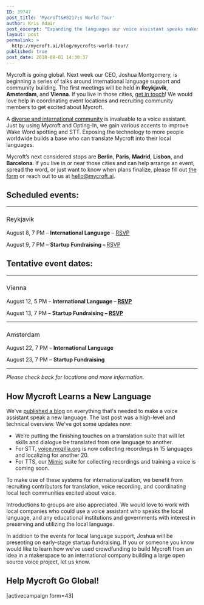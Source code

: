 ```yaml
---
ID: 39747
post_title: 'Mycroft&#8217;s World Tour'
author: Kris Adair
post_excerpt: "Expanding the languages our voice assistant speaks makes Mycroft better. We're visiting near you to build our international community."
layout: post
permalink: >
  http://mycroft.ai/blog/mycrofts-world-tour/
published: true
post_date: 2018-08-01 14:30:37
---
```

<span style="font-weight: 400;">Mycroft is going global. Next week our CEO, Joshua Montgomery, is beginning a series of talks around international language support and community building. The first meetings will be held in <strong>Reykjavik</strong>, <strong>Amsterdam</strong>, and <strong>Vienna</strong>. If you live in those cities, <a href="https://mycroft.ai/blog/mycrofts-world-tour/#help-mycroft-go-global">get in touch</a>! We would love help in coordinating event locations and recruiting community members to get excited about Mycroft.</span>

<span style="font-weight: 400;">A <a href="https://mycroft.ai/blog/languages-are-hard/" target="_blank" rel="noopener">diverse and international community</a> is invaluable to a voice assistant. Just by using Mycroft and Opting-In, we gain various accents to improve Wake Word spotting and STT. Exposing the technology to more people worldwide builds a base who can translate Mycroft into their local languages.</span>

<span style="font-weight: 400;">Mycroft’s next considered stops are <strong>Berlin</strong>, <strong>Paris</strong>, <strong>Madrid</strong>, <strong>Lisbon</strong>, and <strong>Barcelona</strong>. If you live in or near those cities and can help arrange an event, spread the word, or just want to know when plans finalize, please fill out </span><a href="https://mycroft.ai/blog/mycrofts-world-tour/#help-mycroft-go-global"><span style="font-weight: 400;">the form</span></a><span style="font-weight: 400;"> or reach out to us at </span><a href="mailto:hello@mycroft.ai" target="_blank" rel="noopener"><span style="font-weight: 400;">hello@mycroft.ai</span></a><span style="font-weight: 400;">.</span>
<h2></h2>
<h2>Scheduled events:</h2>

<hr />

<h3><span style="font-weight: 400;">Reykjavik</span></h3>
<span style="font-weight: 400;">August 8, 7 PM – <strong>International Language</strong> – <a href="https://www.eventbrite.com/e/an-icelandic-voice-assistant-teaching-mycroft-ai-new-languages-tickets-48811821472?utm-medium=discovery&amp;utm-campaign=social&amp;utm-content=attendeeshare&amp;aff=escb&amp;utm-source=cp&amp;utm-term=listing" target="_blank" rel="noopener">RSVP</a></span>

<span style="font-weight: 400;">August 9, 7 PM – <strong>Startup Fundraising – </strong><a href="https://www.eventbrite.com/e/early-stage-startup-fundraising-how-to-crowdfund-tickets-48811991982" target="_blank" rel="noopener">RSVP</a></span>
<h2>Tentative event dates:</h2>

<hr />

<h3><span style="font-weight: 400;">Vienna</span></h3>
<span style="font-weight: 400;">August 12, 5 PM – <strong>International Language – <a href="https://www.eventbrite.com/e/an-austrian-voice-assistant-teaching-mycroft-ai-new-languages-tickets-48949589540" target="_blank" rel="noopener">RSVP</a></strong></span>

<span style="font-weight: 400;">August 13, 7 PM – <strong>Startup Fundraising – <a href="https://www.eventbrite.com/e/early-stage-startup-fundraising-how-to-crowdfund-tickets-48949734975" target="_blank" rel="noopener">RSVP</a></strong></span>

<hr />

<h3><span style="font-weight: 400;">Amsterdam</span></h3>
<span style="font-weight: 400;">August 22, 7 PM – <strong>International Language</strong></span>

<span style="font-weight: 400;">August 23, 7 PM – <strong>Startup Fundraising</strong></span>

<hr />

<em>Please check back for locations and more information.</em>
<h2></h2>
<h2>How Mycroft Learns a New Language</h2>
We've <a href="https://mycroft.ai/blog/languages-are-hard/" target="_blank" rel="noopener">published a blog</a> on everything that's needed to make a voice assistant speak a new language. The last post was a high-level and technical overview. We've got some updates now:
<ul>
 	<li><span style="font-weight: 400;">We’re putting the finishing touches on a translation suite that will let skills and dialogue be translated from one language to another.</span></li>
 	<li><span style="font-weight: 400;">For STT, <a href="https://voice.mozilla.org/" target="_blank" rel="noopener">voice.mozilla.org</a> is now collecting recordings in 15 languages and localizing for another 20.</span></li>
 	<li><span style="font-weight: 400;">For TTS, our <a href="https://github.com/MycroftAI/mimic2" target="_blank" rel="noopener">Mimic</a> suite for collecting recordings and training a voice is coming soon.</span></li>
</ul>
<span style="font-weight: 400;">To make use of these systems for internationalization, we benefit from recruiting contributors for translation, voice recording, and coordinating local tech communities excited about voice.</span>

<span style="font-weight: 400;">Introductions to groups are also appreciated. We would love to work with local companies who could use a voice assistant who speaks the local language, and any educational institutions and governments with interest in preserving and utilizing the local language.</span>

<span style="font-weight: 400;">In addition to the events for local language support, Joshua will be presenting on early-stage startup fundraising. If you or someone you know would like to learn how we’ve used crowdfunding to build Mycroft from an idea in a makerspace to an international company building a large open source voice project, let us know.</span>
<h2></h2>
<h2>Help Mycroft Go Global!</h2>
[activecampaign form=43]

&nbsp;